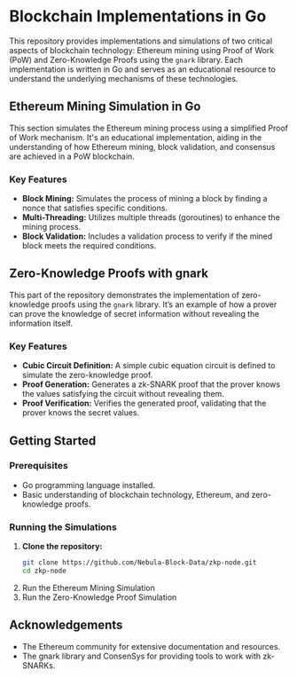 # Blockchain Implementations in Go

This repository provides implementations and simulations of two critical aspects of blockchain technology: Ethereum mining using Proof of Work (PoW) and Zero-Knowledge Proofs using the `gnark` library. Each implementation is written in Go and serves as an educational resource to understand the underlying mechanisms of these technologies.

## Ethereum Mining Simulation in Go

This section simulates the Ethereum mining process using a simplified Proof of Work mechanism. It's an educational implementation, aiding in the understanding of how Ethereum mining, block validation, and consensus are achieved in a PoW blockchain.

### Key Features

- **Block Mining:** Simulates the process of mining a block by finding a nonce that satisfies specific conditions.
- **Multi-Threading:** Utilizes multiple threads (goroutines) to enhance the mining process.
- **Block Validation:** Includes a validation process to verify if the mined block meets the required conditions.

## Zero-Knowledge Proofs with gnark

This part of the repository demonstrates the implementation of zero-knowledge proofs using the `gnark` library. It’s an example of how a prover can prove the knowledge of secret information without revealing the information itself.

### Key Features

- **Cubic Circuit Definition:** A simple cubic equation circuit is defined to simulate the zero-knowledge proof.
- **Proof Generation:** Generates a zk-SNARK proof that the prover knows the values satisfying the circuit without revealing them.
- **Proof Verification:** Verifies the generated proof, validating that the prover knows the secret values.

## Getting Started

### Prerequisites

- Go programming language installed.
- Basic understanding of blockchain technology, Ethereum, and zero-knowledge proofs.

### Running the Simulations

1. **Clone the repository:**
   ```sh
   git clone https://github.com/Nebula-Block-Data/zkp-node.git
   cd zkp-node
   ```
2. Run the Ethereum Mining Simulation
3. Run the Zero-Knowledge Proof Simulation

## Acknowledgements
- The Ethereum community for extensive documentation and resources.
- The gnark library and ConsenSys for providing tools to work with zk-SNARKs.